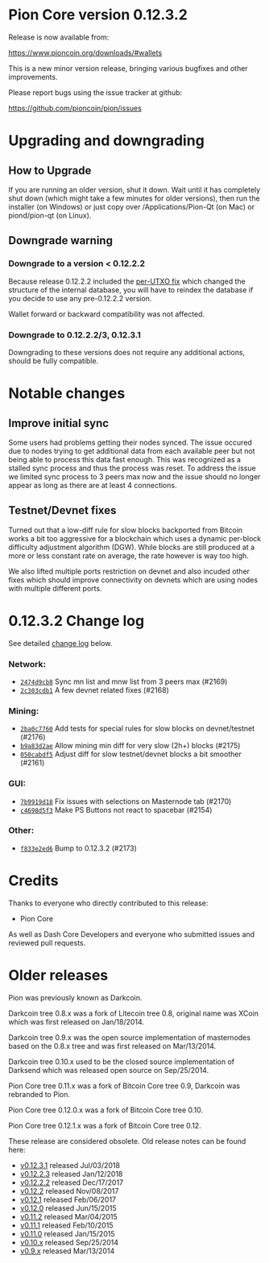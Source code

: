Pion Core version 0.12.3.2
==========================

Release is now available from:

  <https://www.pioncoin.org/downloads/#wallets>

This is a new minor version release, bringing various bugfixes and other
improvements.

Please report bugs using the issue tracker at github:

  <https://github.com/pioncoin/pion/issues>


Upgrading and downgrading
=========================

How to Upgrade
--------------

If you are running an older version, shut it down. Wait until it has completely
shut down (which might take a few minutes for older versions), then run the
installer (on Windows) or just copy over /Applications/Pion-Qt (on Mac) or
piond/pion-qt (on Linux).

Downgrade warning
-----------------

### Downgrade to a version < 0.12.2.2

Because release 0.12.2.2 included the [per-UTXO fix](release-notes/pion/release-notes-0.12.2.2.md#per-utxo-fix)
which changed the structure of the internal database, you will have to reindex
the database if you decide to use any pre-0.12.2.2 version.

Wallet forward or backward compatibility was not affected.

### Downgrade to 0.12.2.2/3, 0.12.3.1

Downgrading to these versions does not require any additional actions, should be
fully compatible.


Notable changes
===============

Improve initial sync
--------------------

Some users had problems getting their nodes synced. The issue occured due to nodes trying to
get additional data from each available peer but not being able to process this data fast enough.
This was recognized as a stalled sync process and thus the process was reset. To address the issue
we limited sync process to 3 peers max now and the issue should no longer appear as long as there
are at least 4 connections.

Testnet/Devnet fixes
--------------------

Turned out that a low-diff rule for slow blocks backported from Bitcoin works a bit too aggressive for
a blockchain which uses a dynamic per-block difficulty adjustment algorithm (DGW). While blocks are still
produced at a more or less constant rate on average, the rate however is way too high.

We also lifted multiple ports restriction on devnet and also incuded other fixes which should improve
connectivity on devnets which are using nodes with multiple different ports.


0.12.3.2 Change log
===================

See detailed [change log](https://github.com/pioncoin/pion/compare/v0.12.3.1...pioncoin:v0.12.3.2) below.

### Network:
- [`2474d9cb8`](https://github.com/dashpay/dash/commit/2474d9cb8) Sync mn list and mnw list from 3 peers max (#2169)
- [`2c303cdb1`](https://github.com/dashpay/dash/commit/2c303cdb1) A few devnet related fixes (#2168)

### Mining:
- [`2ba0c7760`](https://github.com/dashpay/dash/commit/2ba0c7760) Add tests for special rules for slow blocks on devnet/testnet (#2176)
- [`b9a83d2ae`](https://github.com/dashpay/dash/commit/b9a83d2ae) Allow mining min diff for very slow (2h+) blocks (#2175)
- [`050cabdf5`](https://github.com/dashpay/dash/commit/050cabdf5) Adjust diff for slow testnet/devnet blocks a bit smoother (#2161)

### GUI:
- [`7b9919d18`](https://github.com/dashpay/dash/commit/7b9919d18) Fix issues with selections on Masternode tab (#2170)
- [`c4698d5f3`](https://github.com/dashpay/dash/commit/c4698d5f3) Make PS Buttons not react to spacebar (#2154)

### Other:
- [`f833e2ed6`](https://github.com/dashpay/dash/commit/f833e2ed6) Bump to 0.12.3.2 (#2173)


Credits
=======

Thanks to everyone who directly contributed to this release:

- Pion Core

As well as Dash Core Developers and everyone who submitted issues and reviewed pull requests.


Older releases
==============

Pion was previously known as Darkcoin.

Darkcoin tree 0.8.x was a fork of Litecoin tree 0.8, original name was XCoin
which was first released on Jan/18/2014.

Darkcoin tree 0.9.x was the open source implementation of masternodes based on
the 0.8.x tree and was first released on Mar/13/2014.

Darkcoin tree 0.10.x used to be the closed source implementation of Darksend
which was released open source on Sep/25/2014.

Pion Core tree 0.11.x was a fork of Bitcoin Core tree 0.9,
Darkcoin was rebranded to Pion.

Pion Core tree 0.12.0.x was a fork of Bitcoin Core tree 0.10.

Pion Core tree 0.12.1.x was a fork of Bitcoin Core tree 0.12.

These release are considered obsolete. Old release notes can be found here:

- [v0.12.3.1](https://github.com/pioncoin/pion/blob/master/doc/release-notes/pion/release-notes-0.12.3.1.md) released Jul/03/2018
- [v0.12.2.3](https://github.com/pioncoin/pion/blob/master/doc/release-notes/pion/release-notes-0.12.2.3.md) released Jan/12/2018
- [v0.12.2.2](https://github.com/pioncoin/pion/blob/master/doc/release-notes/pion/release-notes-0.12.2.2.md) released Dec/17/2017
- [v0.12.2](https://github.com/pioncoin/pion/blob/master/doc/release-notes/pion/release-notes-0.12.2.md) released Nov/08/2017
- [v0.12.1](https://github.com/pioncoin/pion/blob/master/doc/release-notes/pion/release-notes-0.12.1.md) released Feb/06/2017
- [v0.12.0](https://github.com/pioncoin/pion/blob/master/doc/release-notes/pion/release-notes-0.12.0.md) released Jun/15/2015
- [v0.11.2](https://github.com/pioncoin/pion/blob/master/doc/release-notes/pion/release-notes-0.11.2.md) released Mar/04/2015
- [v0.11.1](https://github.com/pioncoin/pion/blob/master/doc/release-notes/pion/release-notes-0.11.1.md) released Feb/10/2015
- [v0.11.0](https://github.com/pioncoin/pion/blob/master/doc/release-notes/pion/release-notes-0.11.0.md) released Jan/15/2015
- [v0.10.x](https://github.com/pioncoin/pion/blob/master/doc/release-notes/pion/release-notes-0.10.0.md) released Sep/25/2014
- [v0.9.x](https://github.com/pioncoin/pion/blob/master/doc/release-notes/pion/release-notes-0.9.0.md) released Mar/13/2014

